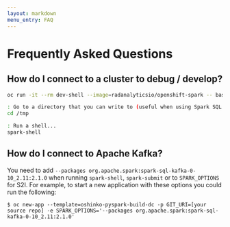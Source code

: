 ```yaml
---
layout: markdown
menu_entry: FAQ
---
```


# Frequently Asked Questions


## How do I connect to a cluster to debug / develop?

```bash
oc run -it --rm dev-shell --image=radanalyticsio/openshift-spark -- bash

: Go to a directory that you can write to (useful when using Spark SQL to avoid 'Directory /metastore_db cannot be created.')
cd /tmp

: Run a shell...
spark-shell
```


## How do I connect to Apache Kafka?

You need to add `--packages org.apache.spark:spark-sql-kafka-0-10_2.11:2.1.0`
when running `spark-shell`, `spark-submit` or to `SPARK_OPTIONS` for S2I. For
example, to start a new application with these options you could run the
following:

```
$ oc new-app --template=oshinko-pyspark-build-dc -p GIT_URI=[your source repo] -e SPARK_OPTIONS='--packages org.apache.spark:spark-sql-kafka-0-10_2.11:2.1.0'
```

